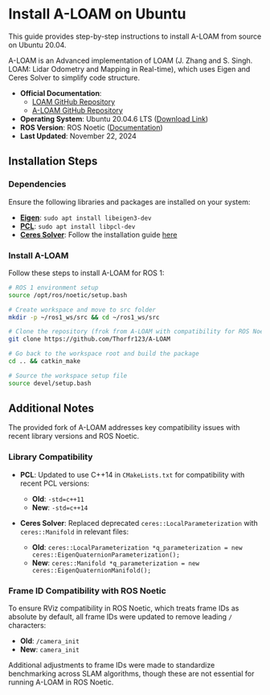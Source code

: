 # Install A-LOAM on Ubuntu

This guide provides step-by-step instructions to install A-LOAM from source on Ubuntu 20.04.

A-LOAM is an Advanced implementation of LOAM (J. Zhang and S. Singh. LOAM: Lidar Odometry and Mapping in Real-time), which uses Eigen and Ceres Solver to simplify code structure.

- **Official Documentation**: 
  - [LOAM GitHub Repository](https://github.com/laboshinl/loam_velodyne)
  - [A-LOAM GitHub Repository](https://github.com/HKUST-Aerial-Robotics/A-LOAM)
- **Operating System**: Ubuntu 20.04.6 LTS ([Download Link](https://releases.ubuntu.com/focal))
- **ROS Version**: ROS Noetic ([Documentation](https://wiki.ros.org/noetic))
- **Last Updated**: November 22, 2024

## Installation Steps

### Dependencies

Ensure the following libraries and packages are installed on your system:

- [**Eigen**](https://gitlab.com/libeigen/eigen): `sudo apt install libeigen3-dev`
- [**PCL**](https://github.com/PointCloudLibrary/pcl): `sudo apt install libpcl-dev`
- [**Ceres Solver**](http://ceres-solver.org): Follow the installation guide [here](/docs/install/dependencies/install_ceres_solver.md)

### Install A-LOAM

Follow these steps to install A-LOAM for ROS 1:

```sh
# ROS 1 environment setup
source /opt/ros/noetic/setup.bash

# Create workspace and move to src folder
mkdir -p ~/ros1_ws/src && cd ~/ros1_ws/src

# Clone the repository (frok from A-LOAM with compatibility for ROS Noetic)
git clone https://github.com/Thorfr123/A-LOAM

# Go back to the workspace root and build the package
cd .. && catkin_make

# Source the workspace setup file
source devel/setup.bash
```

## Additional Notes

The provided fork of A-LOAM addresses key compatibility issues with recent library versions and ROS Noetic.

### Library Compatibility

- **PCL**: Updated to use C++14 in `CMakeLists.txt` for compatibility with recent PCL versions:
  - **Old**: `-std=c++11`
  - **New**: `-std=c++14`

- **Ceres Solver**: Replaced deprecated `ceres::LocalParameterization` with `ceres::Manifold` in relevant files:
  - **Old**: `ceres::LocalParameterization *q_parameterization = new ceres::EigenQuaternionParameterization();`
  - **New**: `ceres::Manifold *q_parameterization = new ceres::EigenQuaternionManifold();`

### Frame ID Compatibility with ROS Noetic

To ensure RViz compatibility in ROS Noetic, which treats frame IDs as absolute by default, all frame IDs were updated to remove leading `/` characters:
  - **Old**: `/camera_init`
  - **New**: `camera_init`

Additional adjustments to frame IDs were made to standardize benchmarking across SLAM algorithms, though these are not essential for running A-LOAM in ROS Noetic.